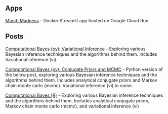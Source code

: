 ## Apps

[March Madness](https://march-madness-327pch26ba-uc.a.run.app) - Docker Streamlit app hosted on Google Cloud Run

## Posts

[Computational Bayes (py): Variational Inference](vi_py.html) - Exploring various Bayesian inference techniques and the algorithms behind them. Includes Variational inference (vi).

[Computational Bayes (py): Conjugate Priors and MCMC](conjugate-mcmc_py.html) - Python version of the below post, exploring various Bayesian inference techniques and the algorithms behind them. Includes analytical conjugate priors and Markov chain monte carlo (mcmc). Variational inference (vi) to come.

[Computational Bayes (R)](computational_bayes.html) - Exploring various Bayesian inference techniques and the algorithms behind them. Includes analytical conjugate priors, Markov chain monte carlo (mcmc), and variational inference (vi)

